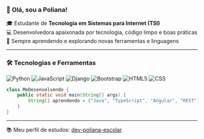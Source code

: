 ### 👋 Olá, sou a Poliana!

🎓 Estudante de **Tecnologia em Sistemas para Internet (TSI)**  
💻 Desenvolvedora apaixonada por tecnologia, código limpo e boas práticas  
🚀 Sempre aprendendo e explorando novas ferramentas e linguagens  

---
### 🛠️ Tecnologias e Ferramentas

![Python](https://img.shields.io/badge/-Python-333333?style=flat&logo=Python&logoColor=007396)
![JavaScript](https://img.shields.io/badge/-JavaScript-333333?style=flat&logo=javascript)
![Django](https://img.shields.io/badge/-Django-333333?style=flat&logo=django)
![Bootstrap](https://img.shields.io/badge/-Bootstrap-333333?style=flat&logo=bootstrap)
![HTML5](https://img.shields.io/badge/-HTML5-333333?style=flat&logo=HTML5)
![CSS](https://img.shields.io/badge/-CSS-333333?style=flat&logo=CSS3&logoColor=1572B6)

```java
class MeDesenvolvendo {
    public static void main(String[] args) {
        String[] aprendendo = {"Java", "TypeScript", "Angular", "REST"};
    }
}
```
---
📚 Meu perfil de estudos: [dev-poliana-escolar](https://github.com/dev-poliana-escolar)


